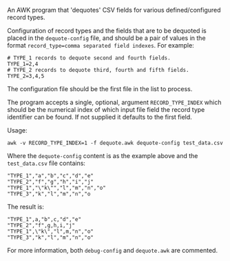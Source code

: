 An AWK program that 'dequotes' CSV fields for various defined/configured record
types.

Configuration of record types and the fields that are to be dequoted is placed 
in the `dequote-config` file, and should be a pair of values in the format
`record_type=comma separated field indexes`. For example:

    # TYPE_1 records to dequote second and fourth fields.
    TYPE_1=2,4
    # TYPE_2 records to dequote third, fourth and fifth fields.
    TYPE_2=3,4,5

The configuration file should be the first file in the list to process.

The program accepts a single, optional, argument `RECORD_TYPE_INDEX` which
should be the numerical index of which input file field the record type
identifier can be found. If not supplied it defaults to the first field.

Usage:

    awk -v RECORD_TYPE_INDEX=1 -f dequote.awk dequote-config test_data.csv

Where the `dequote-config` content is as the example above and the 
`test_data.csv` file contains:

    "TYPE_1","a","b","c","d","e"
    "TYPE_2","f","g","h","i","j"
    "TYPE_1","\"k\"","l","m","n","o"
    "TYPE_3","k","l","m","n","o

The result is:

    "TYPE_1",a,"b",c,"d","e"
    "TYPE_2","f",g,h,i,"j"
    "TYPE_1",\"k\","l",m,"n","o"
    "TYPE_3","k","l","m","n","o"

For more information, both `debug-config` and `dequote.awk` are commented.
